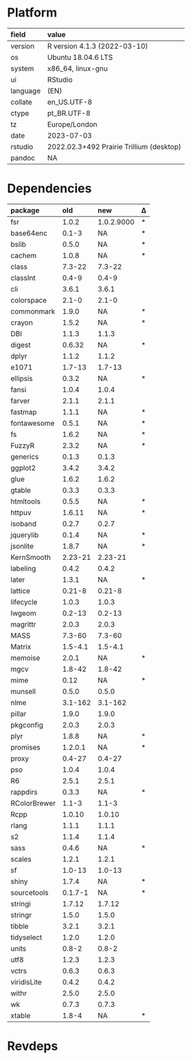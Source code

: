 # Platform

|field    |value                                    |
|:--------|:----------------------------------------|
|version  |R version 4.1.3 (2022-03-10)             |
|os       |Ubuntu 18.04.6 LTS                       |
|system   |x86_64, linux-gnu                        |
|ui       |RStudio                                  |
|language |(EN)                                     |
|collate  |en_US.UTF-8                              |
|ctype    |pt_BR.UTF-8                              |
|tz       |Europe/London                            |
|date     |2023-07-03                               |
|rstudio  |2022.02.3+492 Prairie Trillium (desktop) |
|pandoc   |NA                                       |

# Dependencies

|package      |old     |new        |Δ  |
|:------------|:-------|:----------|:--|
|fsr          |1.0.2   |1.0.2.9000 |*  |
|base64enc    |0.1-3   |NA         |*  |
|bslib        |0.5.0   |NA         |*  |
|cachem       |1.0.8   |NA         |*  |
|class        |7.3-22  |7.3-22     |   |
|classInt     |0.4-9   |0.4-9      |   |
|cli          |3.6.1   |3.6.1      |   |
|colorspace   |2.1-0   |2.1-0      |   |
|commonmark   |1.9.0   |NA         |*  |
|crayon       |1.5.2   |NA         |*  |
|DBI          |1.1.3   |1.1.3      |   |
|digest       |0.6.32  |NA         |*  |
|dplyr        |1.1.2   |1.1.2      |   |
|e1071        |1.7-13  |1.7-13     |   |
|ellipsis     |0.3.2   |NA         |*  |
|fansi        |1.0.4   |1.0.4      |   |
|farver       |2.1.1   |2.1.1      |   |
|fastmap      |1.1.1   |NA         |*  |
|fontawesome  |0.5.1   |NA         |*  |
|fs           |1.6.2   |NA         |*  |
|FuzzyR       |2.3.2   |NA         |*  |
|generics     |0.1.3   |0.1.3      |   |
|ggplot2      |3.4.2   |3.4.2      |   |
|glue         |1.6.2   |1.6.2      |   |
|gtable       |0.3.3   |0.3.3      |   |
|htmltools    |0.5.5   |NA         |*  |
|httpuv       |1.6.11  |NA         |*  |
|isoband      |0.2.7   |0.2.7      |   |
|jquerylib    |0.1.4   |NA         |*  |
|jsonlite     |1.8.7   |NA         |*  |
|KernSmooth   |2.23-21 |2.23-21    |   |
|labeling     |0.4.2   |0.4.2      |   |
|later        |1.3.1   |NA         |*  |
|lattice      |0.21-8  |0.21-8     |   |
|lifecycle    |1.0.3   |1.0.3      |   |
|lwgeom       |0.2-13  |0.2-13     |   |
|magrittr     |2.0.3   |2.0.3      |   |
|MASS         |7.3-60  |7.3-60     |   |
|Matrix       |1.5-4.1 |1.5-4.1    |   |
|memoise      |2.0.1   |NA         |*  |
|mgcv         |1.8-42  |1.8-42     |   |
|mime         |0.12    |NA         |*  |
|munsell      |0.5.0   |0.5.0      |   |
|nlme         |3.1-162 |3.1-162    |   |
|pillar       |1.9.0   |1.9.0      |   |
|pkgconfig    |2.0.3   |2.0.3      |   |
|plyr         |1.8.8   |NA         |*  |
|promises     |1.2.0.1 |NA         |*  |
|proxy        |0.4-27  |0.4-27     |   |
|pso          |1.0.4   |1.0.4      |   |
|R6           |2.5.1   |2.5.1      |   |
|rappdirs     |0.3.3   |NA         |*  |
|RColorBrewer |1.1-3   |1.1-3      |   |
|Rcpp         |1.0.10  |1.0.10     |   |
|rlang        |1.1.1   |1.1.1      |   |
|s2           |1.1.4   |1.1.4      |   |
|sass         |0.4.6   |NA         |*  |
|scales       |1.2.1   |1.2.1      |   |
|sf           |1.0-13  |1.0-13     |   |
|shiny        |1.7.4   |NA         |*  |
|sourcetools  |0.1.7-1 |NA         |*  |
|stringi      |1.7.12  |1.7.12     |   |
|stringr      |1.5.0   |1.5.0      |   |
|tibble       |3.2.1   |3.2.1      |   |
|tidyselect   |1.2.0   |1.2.0      |   |
|units        |0.8-2   |0.8-2      |   |
|utf8         |1.2.3   |1.2.3      |   |
|vctrs        |0.6.3   |0.6.3      |   |
|viridisLite  |0.4.2   |0.4.2      |   |
|withr        |2.5.0   |2.5.0      |   |
|wk           |0.7.3   |0.7.3      |   |
|xtable       |1.8-4   |NA         |*  |

# Revdeps

